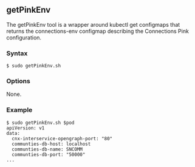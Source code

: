 ## getPinkEnv

The getPinkEnv tool is a wrapper around kubectl get configmaps that returns the connections-env configmap describing the 
Connections Pink configuration.

### Syntax

```
$ sudo getPinkEnv.sh
```

### Options

None.

### Example

```
$ sudo getPinkEnv.sh $pod
apiVersion: v1
data:
  cnx-interservice-opengraph-port: "80"
  communties-db-host: localhost
  communties-db-name: SNCOMM
  communties-db-port: "50000"
...
